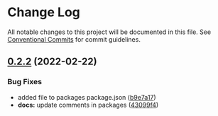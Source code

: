 # Change Log

All notable changes to this project will be documented in this file.
See [Conventional Commits](https://conventionalcommits.org) for commit guidelines.

## [0.2.2](https://github.com/BrunnoM7/bmds/compare/v0.2.1...v0.2.2) (2022-02-22)


### Bug Fixes

* added file to packages package.json ([b9e7a17](https://github.com/BrunnoM7/bmds/commit/b9e7a17b05fbcda961b2f8e4bf653c853d044db2))
* **docs:** update comments in packages ([43099f4](https://github.com/BrunnoM7/bmds/commit/43099f4734b57ee3571b6ae12d69ce9c98337834))
